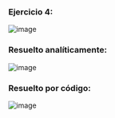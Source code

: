 ### Ejercicio 4:

![image](https://github.com/Jorge11Romero/Metodos-Numericos/assets/147437900/66d8f0b0-c85f-4176-86de-bbd2f7b210f2)

### Resuelto analíticamente:

![image](https://github.com/Jorge11Romero/Metodos-Numericos/assets/147437900/bb1fbbb2-c192-40ba-af6b-f0485e5dfb73)

### Resuelto por código:

![image](https://github.com/Jorge11Romero/Metodos-Numericos/assets/147437900/e28f83e0-95ac-4391-9e2c-17e11a708939)

